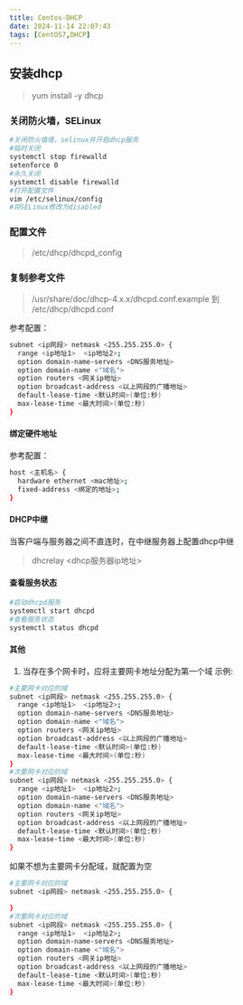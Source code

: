 ```yaml
---
title: Centos-DHCP
date: 2024-11-14 22:07:43
tags: [CentOS7,DHCP]
---
```

## 安装dhcp
> yum install -y dhcp

### 关闭防火墙，SELinux
``` bash
#关闭防火墙墙，selinux并开启dhcp服务
#临时关闭
systemctl stop firewalld
setenforce 0
#永久关闭
systemctl disable firewalld
#打开配置文件
vim /etc/selinux/config
#将SELinux修改为disabled
```
### 配置文件
>/etc/dhcp/dhcpd_config  

### 复制参考文件  

>/usr/share/doc/dhcp-4.x.x/dhcpd.conf.example  到  /etc/dhcp/dhcpd.conf 

参考配置：
``` bash
subnet <ip网段> netmask <255.255.255.0> {
  range <ip地址1>  <ip地址2>;
  option domain-name-servers <DNS服务地址>
  option domain-name <"域名">
  option routers <网关ip地址>
  option broadcast-address <以上网段的广播地址>
  default-lease-time <默认时间>(单位:秒)
  max-lease-time <最大时间>(单位:秒)
}
```

#### 绑定硬件地址
参考配置：
``` bash
host <主机名> {
  hardware ethernet <mac地址>;
  fixed-address <绑定的地址>;
}
```

#### DHCP中继
当客户端与服务器之间不直连时，在中继服务器上配置dhcp中继
>dhcrelay <dhcp服务器ip地址>

#### 查看服务状态
``` bash
#启动dhcpd服务
systemctl start dhcpd
#查看服务状态
systemctl status dhcpd
```

#### 其他
1. 当存在多个网卡时，应将主要网卡地址分配为第一个域
示例:
``` bash
#主要网卡对应的域
subnet <ip网段> netmask <255.255.255.0> {
  range <ip地址1>  <ip地址2>;
  option domain-name-servers <DNS服务地址>
  option domain-name <"域名">
  option routers <网关ip地址>
  option broadcast-address <以上网段的广播地址>
  default-lease-time <默认时间>(单位:秒)
  max-lease-time <最大时间>(单位:秒)
}
#次要网卡对应的域
subnet <ip网段> netmask <255.255.255.0> {
  range <ip地址1>  <ip地址2>;
  option domain-name-servers <DNS服务地址>
  option domain-name <"域名">
  option routers <网关ip地址>
  option broadcast-address <以上网段的广播地址>
  default-lease-time <默认时间>(单位:秒)
  max-lease-time <最大时间>(单位:秒)
}
```
如果不想为主要网卡分配域，就配置为空
``` bash
#主要网卡对应的域
subnet <ip网段> netmask <255.255.255.0> {

}
#次要网卡对应的域
subnet <ip网段> netmask <255.255.255.0> {
  range <ip地址1>  <ip地址2>;
  option domain-name-servers <DNS服务地址>
  option domain-name <"域名">
  option routers <网关ip地址>
  option broadcast-address <以上网段的广播地址>
  default-lease-time <默认时间>(单位:秒)
  max-lease-time <最大时间>(单位:秒)
}
```
